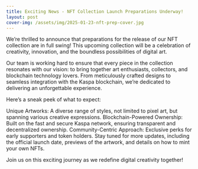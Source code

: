 ```yaml
---
title: Exciting News - NFT Collection Launch Preparations Underway!
layout: post
cover-img: /assets/img/2025-01-23-nft-prep-cover.jpg
---
```

We’re thrilled to announce that preparations for the release of our NFT collection are in full swing! This upcoming collection will be a celebration of creativity, innovation, and the boundless possibilities of digital art.

Our team is working hard to ensure that every piece in the collection resonates with our vision: to bring together art enthusiasts, collectors, and blockchain technology lovers. From meticulously crafted designs to seamless integration with the Kaspa blockchain, we’re dedicated to delivering an unforgettable experience.

Here’s a sneak peek of what to expect:

Unique Artworks: A diverse range of styles, not limited to pixel art, but spanning various creative expressions.
Blockchain-Powered Ownership: Built on the fast and secure Kaspa network, ensuring transparent and decentralized ownership.
Community-Centric Approach: Exclusive perks for early supporters and token holders.
Stay tuned for more updates, including the official launch date, previews of the artwork, and details on how to mint your own NFTs.

Join us on this exciting journey as we redefine digital creativity together!
